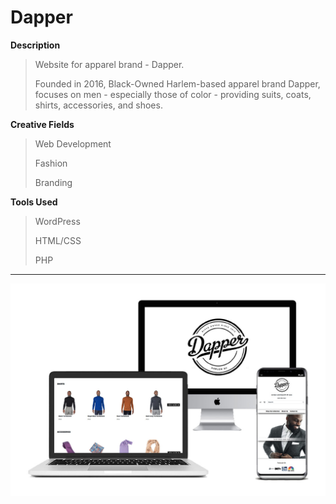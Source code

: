 # Dapper

**Description**

> Website for apparel brand - Dapper.
>
> Founded in 2016, Black-Owned Harlem-based apparel brand Dapper, focuses on men - especially those of color - providing suits, coats, shirts, accessories, and shoes. 

**Creative Fields**

> Web Development
>
> Fashion
>
> Branding

**Tools Used**

> WordPress
>
> HTML/CSS
>
> PHP

***

![Dapper image](https://github.com/kelvinloney/WordPress-Website-Portfolio/blob/master/dapper/combo-dapper.jpg)


